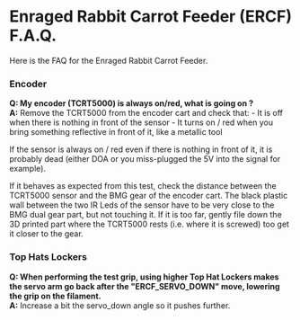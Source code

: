 # Enraged Rabbit Carrot Feeder (ERCF) F.A.Q.

Here is the FAQ for the Enraged Rabbit Carrot Feeder.

### Encoder
**Q: My encoder (TCRT5000) is always on/red, what is going on ?**  
**A:** Remove the TCRT5000 from the encoder cart and check that:
	- It is off when there is nothing in front of the sensor
	- It turns on / red when you bring something reflective in front of it, like
	a metallic tool

If the sensor is always on / red even if there is nothing in front of it, it is 
probably dead (either DOA or you miss-plugged the 5V into the signal for example).

If it behaves as expected from this test, check the distance between the TCRT5000 
sensor and the BMG gear of the encoder cart. The black plastic wall between the two IR Leds of the sensor
have to be very close to the BMG dual gear part, but not touching it. If it is 
too far, gently file down the 3D printed part where the TCRT5000 rests (i.e. where it is screwed) too get it closer to the gear.

### Top Hats Lockers
**Q: When performing the test grip, using higher Top Hat Lockers makes the servo arm go back after the "ERCF_SERVO_DOWN" move, lowering the grip on the filament.**  
**A:** Increase a bit the servo_down angle so it pushes further.
